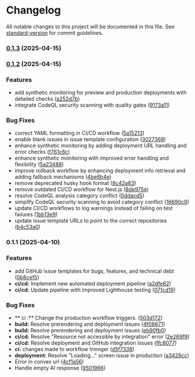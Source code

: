# Changelog

All notable changes to this project will be documented in this file. See [standard-version](https://github.com/conventional-changelog/standard-version) for commit guidelines.


### [0.1.3](https://github.com/lucifer3618/next-dev/compare/v0.1.2...v0.1.3) (2025-04-15)

### [0.1.2](https://github.com/lucifer3618/next-dev/compare/v0.1.1...v0.1.2) (2025-04-15)


### Features

* add synthetic monitoring for preview and production deployments with detailed checks ([a252d7b](https://github.com/lucifer3618/next-dev/commit/a252d7b60f2f123198c51e4891e739ef4d1f61fb))
* integrate CodeQL security scanning with quality gates ([9173a11](https://github.com/lucifer3618/next-dev/commit/9173a11cc7631858f3eaccd23043e963c08e81f2))


### Bug Fixes

* correct YAML formatting in CI/CD workflow ([5a15213](https://github.com/lucifer3618/next-dev/commit/5a15213bd3647cd0e88d9dc7fa7d1b7e06a84370))
* enable blank issues in issue template configuration ([3027368](https://github.com/lucifer3618/next-dev/commit/3027368499d3c8897cdbf59d5f0c4c22f69886c6))
* enhance synthetic monitoring by adding deployment URL handling and error checks ([f761c6c](https://github.com/lucifer3618/next-dev/commit/f761c6c777745f5b962dffe7f79667d3e8121ef8))
* enhance synthetic monitoring with improved error handling and flexibility ([5a23488](https://github.com/lucifer3618/next-dev/commit/5a234880ee2fd71a06ab267387599de77772fed3))
* improve rollback workflow by enhancing deployment info retrieval and adding fallback mechanisms ([4be6b4e](https://github.com/lucifer3618/next-dev/commit/4be6b4e3044c3bf9b0b2184e99b1414e5d4b46a8))
* remove deprecated husky hook format ([8c42a83](https://github.com/lucifer3618/next-dev/commit/8c42a83a6f86df32fd0e184e0c3653f632e8b9f0))
* remove outdated CI/CD workflow for Next.js ([8de975e](https://github.com/lucifer3618/next-dev/commit/8de975e164a1b0b50cb62a1356c38791cc342b8c))
* resolve CodeQL analysis category conflict ([0ddacd5](https://github.com/lucifer3618/next-dev/commit/0ddacd57284723665ca0dee0d37ce16c4547e3be))
* simplify CodeQL security scanning to avoid category conflict ([16690c9](https://github.com/lucifer3618/next-dev/commit/16690c9e7f8035c2b0b1c15730d3d7c36c3abdbf))
* update CI/CD workflows to log warnings instead of failing on test failures ([1bb13e9](https://github.com/lucifer3618/next-dev/commit/1bb13e90e2e6c73af3a4511e6488fb6e9968fe77))
* update issue template URLs to point to the correct repositories ([b4c53a0](https://github.com/lucifer3618/next-dev/commit/b4c53a0bf9aa30f02f6d32010afcf1cb5492ea8a))

### 0.1.1 (2025-04-10)


### Features

* add GitHub issue templates for bugs, features, and technical debt ([0b8cef5](https://github.com/lucifer3618/next-dev/commit/0b8cef56ce8abf43f0cd3ffaf3fccc9d533ec6c7))
* **ci/cd:** Implement new automated deployment pipeline ([a2dfe82](https://github.com/lucifer3618/next-dev/commit/a2dfe8270ac2fee450f017b3bf9a71ea49e63115))
* **ci/cd:** Update pipeline with improved Lighthouse testing ([071cd19](https://github.com/lucifer3618/next-dev/commit/071cd19ccb0d859ab13303bfdb5114a4dc982907))


### Bug Fixes

* ** ci :** Change the production workflow triggers. ([503d172](https://github.com/lucifer3618/next-dev/commit/503d1727b4d05505196ed12fafd0dc1a8252fa12))
* **build:** Resolve prerendering and deployment issues ([4f08671](https://github.com/lucifer3618/next-dev/commit/4f08671925dad1d8bc47ee14127a19d7d2df4e65))
* **build:** Resolve prerendering and deployment issues ([eb90fb0](https://github.com/lucifer3618/next-dev/commit/eb90fb098c3b6b76b48bdf2e55e9567fe6edb0f2))
* **ci/cd:** Resolve "Resource not accessible by integration" error ([2e269f9](https://github.com/lucifer3618/next-dev/commit/2e269f9a2ba8a060ffdaf836aaca37ee3496fcc2))
* **ci/cd:** Resolve deployment and GitHub integration issues ([ffc8077](https://github.com/lucifer3618/next-dev/commit/ffc8077c0b595ae3179b0a8eaf125b29f0f70554))
* **ci:** changes made to workflow trinnger ([d5f7338](https://github.com/lucifer3618/next-dev/commit/d5f733817ec1f943d835764c60435dcc72f3ae54))
* **deployment:** Resolve "Loading..." screen issue in production ([a3428cc](https://github.com/lucifer3618/next-dev/commit/a3428cc6eba156cb71a69fc03c5b13fb2bf59d3f))
* Error in convex url ([4cf1a56](https://github.com/lucifer3618/next-dev/commit/4cf1a563c155ebbb89a38038f2e2784d1acc3be8))
* Handle empty AI response ([9501966](https://github.com/lucifer3618/next-dev/commit/95019665f1020c656b3f566ecb5ae59c5f0928e4))
